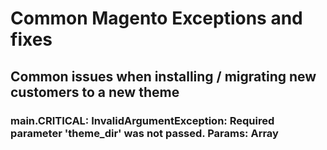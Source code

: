 # Common Magento Exceptions and fixes


## Common issues when installing / migrating new customers to a new theme

### main.CRITICAL: InvalidArgumentException: Required parameter 'theme_dir' was not passed. Params: Array

